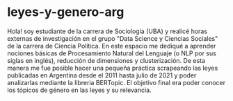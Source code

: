 # leyes-y-genero-arg
Hola! soy estudiante de la carrera de Sociología (UBA) y realicé horas externas de investigación en el grupo "Data Science y Ciencias Sociales" de la carrera de Ciencia Política.
En este espacio me dediqué a aprender nociones básicas de Procesamiento Natural del Lenguaje (o NLP por sus siglas en inglés), reducción de dimensiones y clusterización. De esta manera me fue posible hacer una pequeña práctica scrapeando las leyes publicadas en Argentina desde el 2011 hasta julio de 2021 y poder analizarlas mediante la libreria BERTopic. El objetivo final era poder conocer los tópicos de género en las leyes y su relevancia.  
